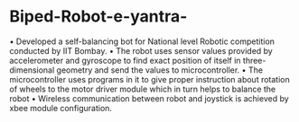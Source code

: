 # Biped-Robot-e-yantra-
•	Developed a self-balancing bot for National level Robotic competition conducted by IIT Bombay.
•	The robot uses sensor values provided by accelerometer and gyroscope to find exact position of itself in three- dimensional geometry and send the values to microcontroller.
•	The microcontroller uses programs in it to give proper instruction about rotation of wheels to the motor driver module which in turn helps to balance the robot
•	Wireless communication between robot and joystick is achieved by xbee module configuration.
